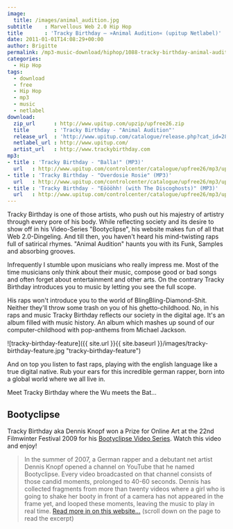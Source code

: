 ```yaml
---
image:
  title: /images/animal_audition.jpg
subtitle    : Marvellous Web 2.0 Hip Hop
title       : 'Tracky Birthday – »Animal Audition« (upitup Netlabel)'
date: 2011-01-01T14:08:29+00:00
author: Brigitte
permalink: /mp3-music-download/hiphop/1088-tracky-birthday-animal-audition-upitup-netlabel
categories:
  - Hip Hop
tags:
  - download
  - free
  - Hip Hop
  - mp3
  - music
  - netlabel
download:
  zip_url      : http://www.upitup.com/upzip/upfree26.zip
  title        : 'Tracky Birthday - "Animal Audition"'
  release_url  : 'http://www.upitup.com/catalogue/release.php?cat_id=28'
  netlabel_url : http://www.upitup.com/
  artist_url   : http://www.trackybirthday.com
mp3:
- title : 'Tracky Birthday - "Balla!" (MP3)'
  url   : http://www.upitup.com/controlcenter/catalogue/upfree26/mp3/upfree26-Track02.mp3
- title : 'Tracky Birthday - "Overdosie Rosie" (MP3)'
  url   : http://www.upitup.com/controlcenter/catalogue/upfree26/mp3/upfree26-Track08.mp3
- title : 'Tracky Birthday - "Eöööhh! (with The Discoghosts)" (MP3)'
  url   : http://www.upitup.com/controlcenter/catalogue/upfree26/mp3/upfree26-Track05.mp3
---
```

Tracky Birthday is one of those artists, who push out his majestry of artistry through every pore of his body. While reflecting society and its desire to show off in his Video-Series "Bootyclipse", his website makes fun of all that Web 2.0-Dingeling. And till then, you haven't heard his mind-twisting raps full of satirical rhymes. "Animal Audition" haunts you with its Funk, Samples and absorbing grooves.
<!--more-->

<!--mp3links-->

Infrequently I stumble upon musicians who really impress me. Most of the time musicians only think about their music, compose good or bad songs and often forget about entertainment and other arts. On the contrary Tracky Birthday introduces you to music by letting you see the full scope.

His raps won't introduce you to the world of BlingBling-Diamond-Shit. Neither they'll throw some trash on you of his ghetto-childhood. No, in his raps and music Tracky Birthday reflects our society in the digital age. It's an album filled with music history. An album which mashes up sound of our computer-childhood with pop-anthems from Michael Jackson.

![tracky-birthday-feature]({{ site.url }}{{ site.baseurl }}/images/tracky-birthday-feature.jpg "tracky-birthday-feature")

And on top you listen to fast raps, playing with the english language like a true digital native. Rub your ears for this incredible german rapper, born into a global world where we all live in.

Meet Tracky Birthday where the Wu meets the Bat...

## Bootyclipse

Tracky Birthday aka Dennis Knopf won a Prize for Online Art at the 22nd Filmwinter Festival 2009 for his [Bootyclipse Video Series](http://www.youtube.com/dennisknopf). Watch this video and enjoy!

> In the summer of 2007, a German rapper and a debutant net artist Dennis Knopf opened a channel on YouTube that he named Bootyclipse. Every video broadcasted on that channel consists of those candid moments, prolonged to 40-60 seconds. Dennis has collected fragments from more than twenty videos where a girl who is going to shake her booty in front of a camera has not appeared in the frame yet, and looped these moments, leaving the music to play in real time. [Read more in on this website...](http://art.teleportacia.org/observation/infinite_seance_2/) (scroll down on the page to read the excerpt)[](http://art.teleportacia.org/observation/infinite_seance_2/)

